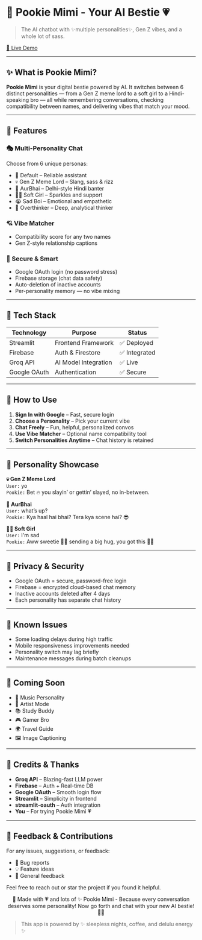 # 🎀 Pookie Mimi - Your AI Bestie 💗  

> The AI chatbot with ✨multiple personalities✨, Gen Z vibes, and a whole lot of sass.

[🔗 Live Demo](https://pookie-mimi.onrender.com/)

---

## ✨ What is Pookie Mimi?

**Pookie Mimi** is your digital bestie powered by AI. It switches between 6 distinct personalities — from a Gen Z meme lord to a soft girl to a Hindi-speaking bro — all while remembering conversations, checking compatibility between names, and delivering vibes that match your mood.

---

## 🌟 Features

### 🎭 Multi-Personality Chat
Choose from 6 unique personas:
- 🧠 Default – Reliable assistant
- 💀 Gen Z Meme Lord – Slang, sass & rizz
- 👊 AurBhai – Delhi-style Hindi banter
- 🧚‍♀️ Soft Girl – Sparkles and support
- 😭 Sad Boi – Emotional and empathetic
- 🤯 Overthinker – Deep, analytical thinker

### 💘 Vibe Matcher
- Compatibility score for any two names
- Gen Z-style relationship captions

### 🔐 Secure & Smart
- Google OAuth login (no password stress)
- Firebase storage (chat data safety)
- Auto-deletion of inactive accounts
- Per-personality memory — no vibe mixing

---

## 🧠 Tech Stack

| Technology      | Purpose                | Status        |
|----------------|------------------------|---------------|
| Streamlit       | Frontend Framework     | ✅ Deployed    |
| Firebase        | Auth & Firestore       | ✅ Integrated  |
| Groq API        | AI Model Integration   | ✅ Live        |
| Google OAuth    | Authentication         | ✅ Secure      |

---

## 📱 How to Use

1. **Sign In with Google** – Fast, secure login  
2. **Choose a Personality** – Pick your current vibe  
3. **Chat Freely** – Fun, helpful, personalized convos  
4. **Use Vibe Matcher** – Optional name compatibility tool  
5. **Switch Personalities Anytime** – Chat history is retained

---

## 🎨 Personality Showcase

**💀 Gen Z Meme Lord**  
`User:` yo  
`Pookie:` Bet 🔥 you slayin’ or gettin’ slayed, no in-between.

**👊 AurBhai**  
`User:` what’s up?  
`Pookie:` Kya haal hai bhai? Tera kya scene hai? 😎

**🧚‍♀️ Soft Girl**  
`User:` I'm sad  
`Pookie:` Aww sweetie 💖✨ sending a big hug, you got this 🌸💕

---

## 🔐 Privacy & Security

- Google OAuth = secure, password-free login  
- Firebase = encrypted cloud-based chat memory  
- Inactive accounts deleted after 4 days  
- Each personality has separate chat history

---

## 🐛 Known Issues

- Some loading delays during high traffic  
- Mobile responsiveness improvements needed  
- Personality switch may lag briefly  
- Maintenance messages during batch cleanups

---

## 🚧 Coming Soon

- 🎵 Music Personality  
- 🎨 Artist Mode  
- 📚 Study Buddy  
- 🎮 Gamer Bro  
- 🌍 Travel Guide  
- 🖼️ Image Captioning

---

## 🙌 Credits & Thanks

- **Groq API** – Blazing-fast LLM power  
- **Firebase** – Auth + Real-time DB  
- **Google OAuth** – Smooth login flow  
- **Streamlit** – Simplicity in frontend  
- **streamlit-oauth** – Auth integration  
- **You** – For trying Pookie Mimi 💗

---

## 💬 Feedback & Contributions

For any issues, suggestions, or feedback:

- 🐛 Bug reports  
- 💡 Feature ideas  
- 💬 General feedback  

Feel free to reach out or star the project if you found it helpful.

<div align="center">  
🎀 Made with 💗 and lots of ✨  
Pookie Mimi - Because every conversation deserves some personality!  
Now go forth and chat with your new AI bestie! 💅✨  
</div>  

> This app is powered by ✨ sleepless nights, coffee, and delulu energy ✨




